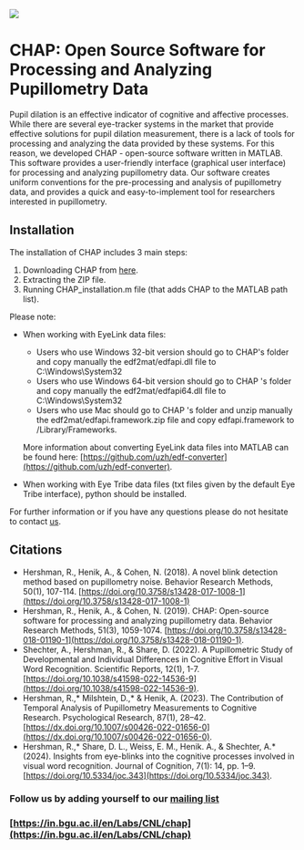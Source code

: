 ![](https://in.bgu.ac.il/en/Labs/CNL/chap/images/logo.png)

# CHAP: Open Source Software for Processing and Analyzing Pupillometry Data


Pupil dilation is an effective indicator of cognitive and affective processes. While there are several eye-tracker systems in the market that provide effective solutions for pupil dilation measurement, there is a lack of tools for processing and analyzing the data provided by these systems. For this reason, we developed CHAP - open-source software written in MATLAB. This software provides a user-friendly interface (graphical user interface) for processing and analyzing pupillometry data. Our software creates uniform conventions for the pre-processing and analysis of pupillometry data, and provides a quick and easy-to-implement tool for researchers interested in pupillometry.



## Installation


The installation of CHAP includes 3 main steps:


1. Downloading CHAP from [here](https://github.com/ronenno1/chap/archive/master.zip
).
2. Extracting the ZIP file.
3. Running CHAP_installation.m file (that adds CHAP to the MATLAB path list).

Please note: 
* When working with EyeLink data files:
  * Users who use Windows 32-bit version should go to CHAP's folder and copy manually the edf2mat/edfapi.dll file to C:\Windows\System32
  * Users who use Windows 64-bit version should go to CHAP 's folder and copy manually the edf2mat/edfapi64.dll file to C:\Windows\System32
  * Users who use Mac should go to CHAP 's folder and unzip manually the 
edf2mat/edfapi.framework.zip file and copy edfapi.framework to /Library/Frameworks.

  More information about converting EyeLink data files into MATLAB can be found here: [https://github.com/uzh/edf-converter](https://github.com/uzh/edf-converter).
* When working with Eye Tribe data files (txt files given by the default Eye Tribe interface), python should be installed.


For further information or if you have any questions please do not hesitate to contact [us](mailto:Ronen.Hershman@uibk.ac.at).


## Citations

* Hershman, R., Henik, A., & Cohen, N. (2018). A novel blink detection method based on pupillometry noise. Behavior Research Methods, 50(1), 107-114. [https://doi.org/10.3758/s13428-017-1008-1](https://doi.org/10.3758/s13428-017-1008-1)
* Hershman, R., Henik, A., & Cohen, N. (2019). CHAP: Open-source software for processing and analyzing pupillometry data. Behavior Research Methods, 51(3), 1059-1074. [https://doi.org/10.3758/s13428-018-01190-1](https://doi.org/10.3758/s13428-018-01190-1).
* Shechter, A., Hershman, R., & Share, D. (2022). A Pupillometric Study of Developmental and Individual Differences in Cognitive Effort in Visual Word Recognition. Scientific Reports, 12(1), 1-7. [https://doi.org/10.1038/s41598-022-14536-9](https://doi.org/10.1038/s41598-022-14536-9).
* Hershman, R.,* Milshtein, D.,* & Henik, A. (2023). The Contribution of Temporal Analysis of Pupillometry Measurements to Cognitive Research. Psychological Research, 87(1), 28–42. [https://dx.doi.org/10.1007/s00426-022-01656-0](https://dx.doi.org/10.1007/s00426-022-01656-0).
* Hershman, R.,* Share, D. L., Weiss, E. M., Henik. A., & Shechter, A.* (2024). Insights from eye-blinks into the cognitive processes involved in visual word recognition. Journal of Cognition, 7(1): 14, pp. 1–9. [https://doi.org/10.5334/joc.343](https://doi.org/10.5334/joc.343).

### Follow us by adding yourself to our [mailing list](https://cnl.bgu.ac.il/mailing_list/?/register/d5b21996e2446231f719584cfba63b766acad424)

### [https://in.bgu.ac.il/en/Labs/CNL/chap](https://in.bgu.ac.il/en/Labs/CNL/chap)
